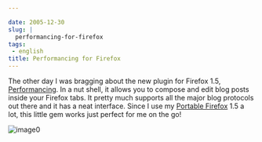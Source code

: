 ```yaml
---

date: 2005-12-30
slug: |
  performancing-for-firefox
tags:
 - english
title: Performancing for Firefox
---
```


The other day I was bragging about the new plugin for Firefox 1.5,
[Performancing](http://performancing.com/firefox). In a nut shell, it
allows you to compose and edit blog posts inside your Firefox tabs. It
pretty much supports all the major blog protocols out there and it has a
neat interface. Since I use my [Portable
Firefox](http://portableapps.com/apps/internet/browsers/portable_firefox)
1.5 a lot, this little gem works just perfect for me on the go!

![image0](http://static.flickr.com/40/76015971_e53aeeaac8_o.jpg)
